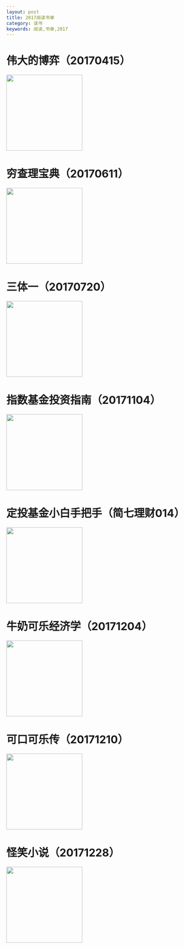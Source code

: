 ```yaml
---
layout: post
title: 2017阅读书单
category: 读书
keywords: 阅读,书单,2017
---
```


# 伟大的博弈（20170415）

<img src="https://gss2.bdstatic.com/-fo3dSag_xI4khGkpoWK1HF6hhy/baike/c0%3Dbaike92%2C5%2C5%2C92%2C30/sign=9376bdf286cb39dbd5cd6f04b17f6241/9922720e0cf3d7ca3579e66ef51fbe096b63a91f.jpg"  width="200">

# 穷查理宝典（20170611）

<img src="https://gss1.bdstatic.com/-vo3dSag_xI4khGkpoWK1HF6hhy/baike/c0%3Dbaike92%2C5%2C5%2C92%2C30/sign=572ea86e938fa0ec6bca6c5f47fe328b/8d5494eef01f3a29180bbf939b25bc315d607caf.jpg"  width="200">

# 三体一（20170720）

<img src="https://gss3.bdstatic.com/-Po3dSag_xI4khGkpoWK1HF6hhy/baike/c0%3Dbaike80%2C5%2C5%2C80%2C26/sign=d924def1f1d3572c72ef948eeb7a0842/fcfaaf51f3deb48f5fa128c6f31f3a292cf578da.jpg"  width="200">

# 指数基金投资指南（20171104）

<img src="https://xqimg.imedao.com/151a4381f9e260f3fee8216d.jpg!custom660.jpg"  width="200">

# 定投基金小白手把手（简七理财014）
<img src="https://gss0.baidu.com/7LsWdDW5_xN3otqbppnN2DJv/doc/pic/item/0d338744ebf81a4c76fefba3d42a6059242da68f.jpg"  width="200">

# 牛奶可乐经济学（20171204）

<img src="https://gss3.bdstatic.com/-Po3dSag_xI4khGkpoWK1HF6hhy/baike/c0%3Dbaike116%2C5%2C5%2C116%2C38/sign=442522a9a9ec8a1300175fb2966afaea/0b46f21fbe096b63e52d58160c338744ebf8acbb.jpg"  width="200">

# 可口可乐传（20171210）

<img src="https://gss3.bdstatic.com/-Po3dSag_xI4khGkpoWK1HF6hhy/baike/c0%3Dbaike80%2C5%2C5%2C80%2C26/sign=d924def1f1d3572c72ef948eeb7a0842/fcfaaf51f3deb48f5fa128c6f31f3a292cf578da.jpg"  width="200">


# 怪笑小说（20171228）

<img src="https://gss3.bdstatic.com/7Po3dSag_xI4khGkpoWK1HF6hhy/baike/c0%3Dbaike116%2C5%2C5%2C116%2C38/sign=2e985935b40e7bec37d70bb34e47d25d/e1fe9925bc315c60233126d581b1cb1349547767.jpg"  width="200">

